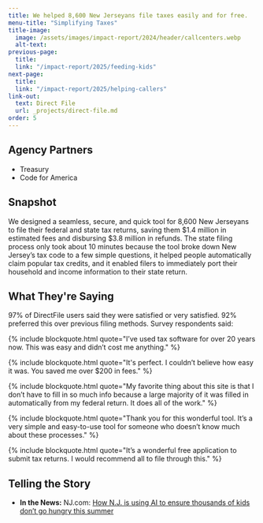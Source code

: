 ```yaml
---
title: We helped 8,600 New Jerseyans file taxes easily and for free.
menu-title: "Simplifying Taxes"
title-image:
  image: /assets/images/impact-report/2024/header/callcenters.webp
  alt-text:
previous-page:
  title:
  link: "/impact-report/2025/feeding-kids"
next-page:
  title:
  link: "/impact-report/2025/helping-callers"
link-out:
  text: Direct File
  url: _projects/direct-file.md
order: 5
---
```


## Agency Partners

- Treasury
- Code for America

## Snapshot

We designed a seamless, secure, and quick tool for 8,600 New Jerseyans to file their federal and state tax returns, saving them $1.4 million in estimated fees and disbursing $3.8 million in refunds. The state filing process only took about 10 minutes because the tool broke down New Jersey’s tax code to a few simple questions, it helped people automatically claim popular tax credits, and it enabled filers to immediately port their household and income information to their state return.

## What They're Saying

97% of DirectFile users said they were satisfied or very satisfied. 92% preferred this over previous filing methods. Survey respondents said:

{% include blockquote.html quote="I’ve used tax software for over 20 years now. This was easy and didn’t cost me anything." %}

{% include blockquote.html quote="It's perfect. I couldn’t believe how easy it was. You saved me over $200 in fees." %}

{% include blockquote.html quote="My favorite thing about this site is that I don’t have to fill in so much info because a large majority of it was filled in automatically from my federal return. It does all of the work." %}

{% include blockquote.html quote="Thank you for this wonderful tool. It’s a very simple and easy-to-use tool for someone who doesn’t know much about these processes." %}

{% include blockquote.html quote="It’s a wonderful free application to submit tax returns. I would recommend all to file through this." %}

## Telling the Story

- **In the News:** NJ.com: [How N.J. is using AI to ensure thousands of kids don’t go hungry this summer](https://www.nj.com/mosaic/2025/07/how-nj-is-using-ai-to-ensure-thousands-of-kids-dont-go-hungry-this-summer.html)
